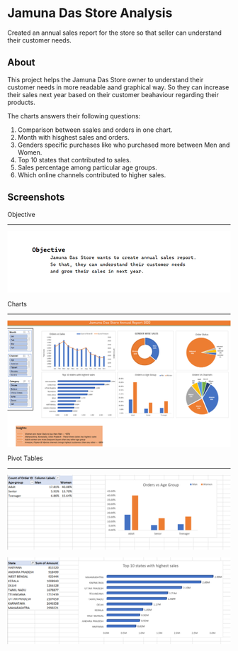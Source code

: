 # Jamuna Das Store Analysis

Created an annual sales report for the store so that seller can understand their customer needs.

## About

This project helps the Jamuna Das Store owner to understand their customer needs in more readable aand graphical way. So they can increase their sales next year based on their customer beahaviour regarding their products.  

The charts answers their following questions:  
   1. Comparison between ssales and orders in one chart.
   2. Month with hisghest sales and orders.
   3. Genders specific purchases like who purchased more between Men and Women.
   4. Top 10 states that contributed to sales.
   5. Sales percentage among particular age groups.
   6. Which online channels contributed to higher sales.

## Screenshots

Objective
***

![Objective.png](https://github.com/Abhi-dot-7528/jamuna_das_store_analysis/blob/main/screenshots/objective.png "Objective.png")

Charts
***
![Chart.png](https://github.com/Abhi-dot-7528/jamuna_das_store_analysis/blob/main/screenshots/charts.png "Chart.png")

Pivot Tables
***

![Pivot Table #1](https://github.com/Abhi-dot-7528/jamuna_das_store_analysis/blob/main/screenshots/pivot_table%231.png "Pivot Table #1")

![Pivot Table #2](https://github.com/Abhi-dot-7528/jamuna_das_store_analysis/blob/main/screenshots/pivot_table%232.png "Pivot Table #2")
